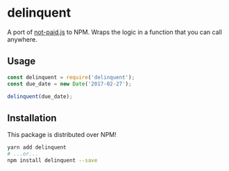 # delinquent

A port of [not-paid.js][] to NPM. Wraps the logic in a function that you
can call anywhere.

## Usage

```javascript
const delinquent = require('delinquent');
const due_date = new Date('2017-02-27');

delinquent(due_date);
```

## Installation

This package is distributed over NPM!

```bash
yarn add delinquent
# ...or...
npm install delinquent --save
```

[not-paid.js]: https://github.com/kleampa/not-paid
